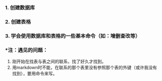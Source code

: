 ### 1. 创建数据库
### 2. 创建表格
### 3. 学会使用数据库和表格的一些基本命令（如：增删查改等）
### *注：遇见的问题：
1. 刚开始在找表与表之间的联系，找了好久才找到。
2. 用markdown时不能，在联系的那个表里没有参照那个表的外键（或许我没有找到），要用命令来写。
